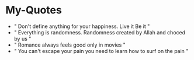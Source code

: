 # My-Quotes

- " Don't define anything for your happiness. Live it Be it "
- " Everything is randomness. Randomness created by Allah and choced by us "
- " Romance always feels good only in movies "
- " You can't escape your pain you need to learn how to surf on the pain "
